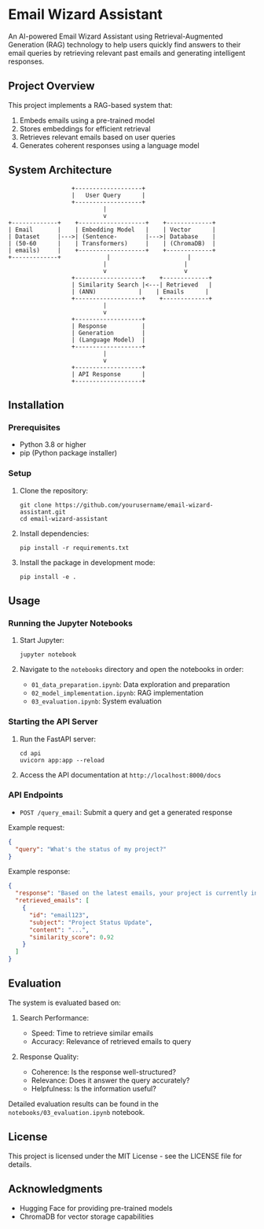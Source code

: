 # Email Wizard Assistant

An AI-powered Email Wizard Assistant using Retrieval-Augmented Generation (RAG) technology to help users quickly find answers to their email queries by retrieving relevant past emails and generating intelligent responses.

## Project Overview

This project implements a RAG-based system that:

1. Embeds emails using a pre-trained model
2. Stores embeddings for efficient retrieval
3. Retrieves relevant emails based on user queries
4. Generates coherent responses using a language model

## System Architecture

```
                  +-------------------+
                  |   User Query      |
                  +-------------------+
                           |
                           v
+-------------+    +-------------------+    +-------------+
| Email       |    | Embedding Model   |    | Vector      |
| Dataset     |--->| (Sentence-        |--->| Database    |
| (50-60      |    | Transformers)     |    | (ChromaDB)  |
| emails)     |    +-------------------+    +-------------+
+-------------+             |                      |
                           |                      |
                           v                      v
                  +-------------------+    +-------------+
                  | Similarity Search |<---| Retrieved   |
                  | (ANN)            |    | Emails      |
                  +-------------------+    +-------------+
                           |
                           v
                  +-------------------+
                  | Response          |
                  | Generation        |
                  | (Language Model)  |
                  +-------------------+
                           |
                           v
                  +-------------------+
                  | API Response      |
                  +-------------------+
```

## Installation

### Prerequisites

- Python 3.8 or higher
- pip (Python package installer)

### Setup

1. Clone the repository:

   ```
   git clone https://github.com/yourusername/email-wizard-assistant.git
   cd email-wizard-assistant
   ```

2. Install dependencies:

   ```
   pip install -r requirements.txt
   ```

3. Install the package in development mode:
   ```
   pip install -e .
   ```

## Usage

### Running the Jupyter Notebooks

1. Start Jupyter:

   ```
   jupyter notebook
   ```

2. Navigate to the `notebooks` directory and open the notebooks in order:
   - `01_data_preparation.ipynb`: Data exploration and preparation
   - `02_model_implementation.ipynb`: RAG implementation
   - `03_evaluation.ipynb`: System evaluation

### Starting the API Server

1. Run the FastAPI server:

   ```
   cd api
   uvicorn app:app --reload
   ```

2. Access the API documentation at `http://localhost:8000/docs`

### API Endpoints

- `POST /query_email`: Submit a query and get a generated response

Example request:

```json
{
  "query": "What's the status of my project?"
}
```

Example response:

```json
{
  "response": "Based on the latest emails, your project is currently in the testing phase. The development team completed the main features last week and is now addressing some minor bugs before the final release.",
  "retrieved_emails": [
    {
      "id": "email123",
      "subject": "Project Status Update",
      "content": "...",
      "similarity_score": 0.92
    }
  ]
}
```

## Evaluation

The system is evaluated based on:

1. Search Performance:

   - Speed: Time to retrieve similar emails
   - Accuracy: Relevance of retrieved emails to query

2. Response Quality:
   - Coherence: Is the response well-structured?
   - Relevance: Does it answer the query accurately?
   - Helpfulness: Is the information useful?

Detailed evaluation results can be found in the `notebooks/03_evaluation.ipynb` notebook.

## License

This project is licensed under the MIT License - see the LICENSE file for details.

## Acknowledgments

- Hugging Face for providing pre-trained models
- ChromaDB for vector storage capabilities
